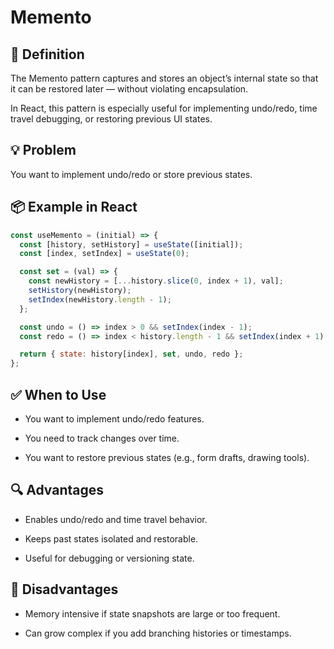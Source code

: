 # Memento

## 🧭 Definition

The Memento pattern captures and stores an object’s internal state so that it can be restored later — without violating encapsulation.

In React, this pattern is especially useful for implementing undo/redo, time travel debugging, or restoring previous UI states.

## 💡 Problem

You want to implement undo/redo or store previous states.

## 📦 Example in React

```jsx
const useMemento = (initial) => {
  const [history, setHistory] = useState([initial]);
  const [index, setIndex] = useState(0);

  const set = (val) => {
    const newHistory = [...history.slice(0, index + 1), val];
    setHistory(newHistory);
    setIndex(newHistory.length - 1);
  };

  const undo = () => index > 0 && setIndex(index - 1);
  const redo = () => index < history.length - 1 && setIndex(index + 1);

  return { state: history[index], set, undo, redo };
};
```

## ✅ When to Use

- You want to implement undo/redo features.

- You need to track changes over time.

- You want to restore previous states (e.g., form drafts, drawing tools).

## 🔍 Advantages

- Enables undo/redo and time travel behavior.

- Keeps past states isolated and restorable.

- Useful for debugging or versioning state.

## 🚫 Disadvantages

- Memory intensive if state snapshots are large or too frequent.

- Can grow complex if you add branching histories or timestamps.